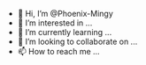 - 👋 Hi, I’m @Phoenix-Mingy
- 👀 I’m interested in ...
- 🌱 I’m currently learning ...
- 💞️ I’m looking to collaborate on ...
- 📫 How to reach me ...

<!---
Phoenix-Mingy/Phoenix-Mingy is a ✨ special ✨ repository because its `README.md` (this file) appears on your GitHub profile.
You can click the Preview link to take a look at your changes.
--->
